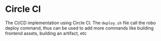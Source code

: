 # Circle CI

The CI/CD implementation using Circle CI.
The `deploy.sh` file call the robo deploy command, thus can be used to add more commands like building frontend assets, building an artifact, etc

